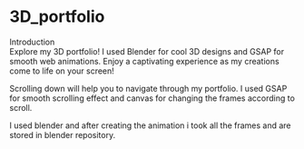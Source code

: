 # 3D_portfolio
Introduction <br/>
Explore my 3D portfolio! I used Blender for cool 3D designs and GSAP for smooth web animations. Enjoy a captivating experience as my creations come to life on your screen! <br/>

Scrolling down will help you to navigate through my portfolio. I used GSAP for smooth scrolling effect and canvas for changing the frames according to scroll. <br/>

I used blender and after creating the animation i took all the frames and are stored in blender repository.
